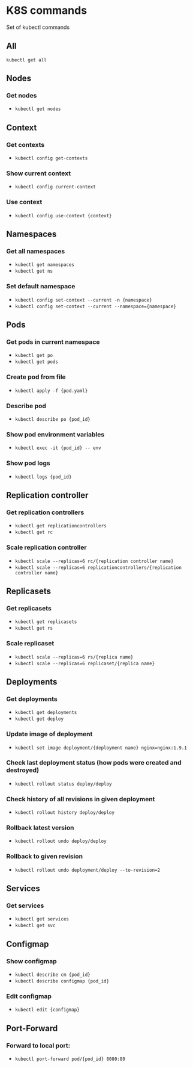 # K8S commands

Set of kubectl commands

## All
`kubectl get all`

## Nodes

### Get nodes
* `kubectl get nodes`

## Context

### Get contexts

* `kubectl config get-contexts`

### Show current context

* `kubectl config current-context`

### Use context

* `kubectl config use-context {context}`

## Namespaces

### Get all namespaces

* `kubectl get namespaces`
* `kubectl get ns`

### Set default namespace

* `kubectl config set-context --current -n {namespace}`
* `kubectl config set-context --current --namespace={namespace}`

## Pods

### Get pods in current namespace

* `kubectl get po`
* `kubectl get pods`

### Create pod from file
* `kubectl apply -f {pod.yaml}`

### Describe pod

* `kubectl describe po {pod_id}`

### Show pod environment variables

* `kubectl exec -it {pod_id} -- env`

### Show pod logs

* `kubectl logs {pod_id}`

## Replication controller

### Get replication controllers
* `kubectl get replicationcontrollers`
* `kubectl get rc`

### Scale replication controller
* `kubectl scale --replicas=6 rc/{replication controller name}`
* `kubectl scale --replicas=6 replicationcontrollers/{replication controller name}`

## Replicasets

### Get replicasets
* `kubectl get replicasets`
* `kubectl get rs`

### Scale replicaset
* `kubectl scale --replicas=6 rs/{replica name}`
* `kubectl scale --replicas=6 replicaset/{replica name}`

## Deployments

### Get deployments
* `kubectl get deployments`
* `kubectl get deploy`

### Update image of deployment
* `kubectl set image deployment/{deployment name} nginx=nginx:1.9.1`

### Check last deployment status (how pods were created and destroyed)
* `kubectl rollout status deploy/deploy`

### Check history of all revisions in given deployment
* `kubectl rollout history deploy/deploy`

### Rollback latest version
* `kubectl rollout undo deploy/deploy`

### Rollback to given revision
* `kubectl rollout undo deployment/deploy --to-revision=2`

## Services

### Get services
* `kubectl get services`
* `kubectl get svc`

## Configmap

### Show configmap

* `kubectl describe cm {pod_id}`
* `kubectl describe configmap {pod_id}`

### Edit configmap

* `kubectl edit {configmap}`

## Port-Forward

### Forward to local port:
* `kubectl port-forward pod/{pod_id} 8080:80`
